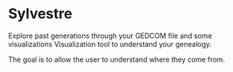 # Sylvestre
Explore past generations through your GEDCOM file and some visualizations
Visualization tool to understand your genealogy. 


The goal is to allow the user to understand where they come from. 